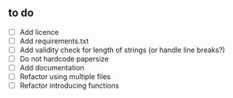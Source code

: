 ## to do

- [ ] Add licence
- [ ] Add requirements.txt
- [ ] Add validity check for length of strings (or handle line breaks?)
- [ ] Do not hardcode papersize
- [ ] Add documentation
- [ ] Refactor using multiple files
- [ ] Refactor introducing functions
